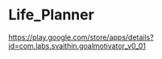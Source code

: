 # Life_Planner

https://play.google.com/store/apps/details?id=com.labs.svaithin.goalmotivator_v0_01
